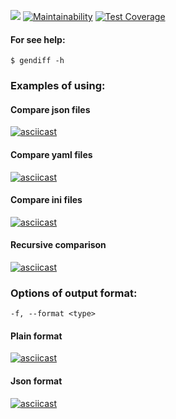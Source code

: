 ![](https://github.com/econavi/frontend-project-lvl2/workflows/Gendiff%20CI/badge.svg)
[![Maintainability](https://api.codeclimate.com/v1/badges/f0a4260505caaa9d5bcb/maintainability)](https://codeclimate.com/github/econavi/frontend-project-lvl2/maintainability)
[![Test Coverage](https://api.codeclimate.com/v1/badges/f0a4260505caaa9d5bcb/test_coverage)](https://codeclimate.com/github/econavi/frontend-project-lvl2/test_coverage)

#### For see help:
```
$ gendiff -h
```

### Examples of using:

#### Compare json files
[![asciicast](https://asciinema.org/a/HcnqhHMpQxoptChQBjNHxEdiQ.svg)](https://asciinema.org/a/HcnqhHMpQxoptChQBjNHxEdiQ)

#### Compare yaml files
[![asciicast](https://asciinema.org/a/7ypXKaX302gRvlWnzxe5DJpIf.svg)](https://asciinema.org/a/7ypXKaX302gRvlWnzxe5DJpIf)

#### Compare ini files
[![asciicast](https://asciinema.org/a/gqqhvPt6fBGZ2NOJfTrviIQej.svg)](https://asciinema.org/a/gqqhvPt6fBGZ2NOJfTrviIQej)

#### Recursive comparison
[![asciicast](https://asciinema.org/a/n2my3cK1rVmwh4D5uNJxtLGEZ.svg)](https://asciinema.org/a/n2my3cK1rVmwh4D5uNJxtLGEZ)

### Options of output format:
```
-f, --format <type>
```

#### Plain format
[![asciicast](https://asciinema.org/a/khuTIO470eMxd9wmuNyN0JHkc.svg)](https://asciinema.org/a/khuTIO470eMxd9wmuNyN0JHkc)

#### Json format
[![asciicast](https://asciinema.org/a/ytwoi7vPE9hc3McKjWv0xY76N.svg)](https://asciinema.org/a/ytwoi7vPE9hc3McKjWv0xY76N)
